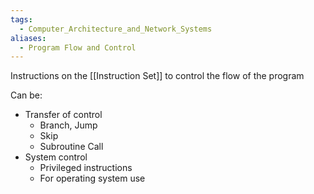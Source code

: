 ```yaml
---
tags:
  - Computer_Architecture_and_Network_Systems
aliases:
  - Program Flow and Control
---
```

Instructions on the [[Instruction Set]] to control the flow of the program

Can be:
- Transfer of control
	- Branch, Jump
	- Skip
	- Subroutine Call
- System control
	- Privileged instructions
	- For operating system use